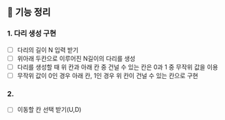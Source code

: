 ## 🚀 기능 정리
### 1. 다리 생성 구현
- [ ] 다리의 길이 N 입력 받기
- [ ] 위아래 두칸으로 이루어진 N길이의 다리를 생성
- [ ] 다리를 생성할 때 위 칸과 아래 칸 중 건널 수 있는 칸은 0과 1 중 무작위 값을 이용
- [ ] 무작위 값이 0인 경우 아래 칸, 1인 경우 위 칸이 건널 수 있는 칸으로 구현
### 2. 
- [ ] 이동할 칸 선택 받기(U,D)

